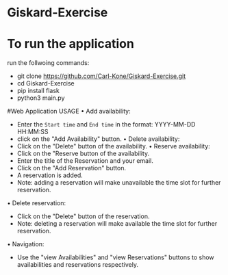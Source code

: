 # Giskard-Exercise

# To run the application
  run the follwoing commands:
  - git clone https://github.com/Carl-Kone/Giskard-Exercise.git
  - cd Giskard-Exercise
  - pip install flask
  - python3 main.py

#Web Application USAGE
• Add availability:
  - Enter the ```Start time``` and ```End time``` in the format: YYYY-MM-DD HH:MM:SS
  - click on the "Add Availability" button.
• Delete availability:
  - Click on the "Delete" button of the availability.
• Reserve availability:
  - Click on the "Reserve button of the availability.
  - Enter the title of the Reservation and your email.
  - Click on the "Add Reservation" button.
  - A reservation is added.
  - Note: adding a reservation will make unavailable the time slot for further reservation.
  
• Delete reservation:
  - Click on the "Delete" button of the reservation.
  - Note: deleting a reservation will make available the time slot for further reservation.
  
• Navigation:
  - Use the "view Availabilities" and "view Reservations" buttons to show availabilities and reservations respectively.
